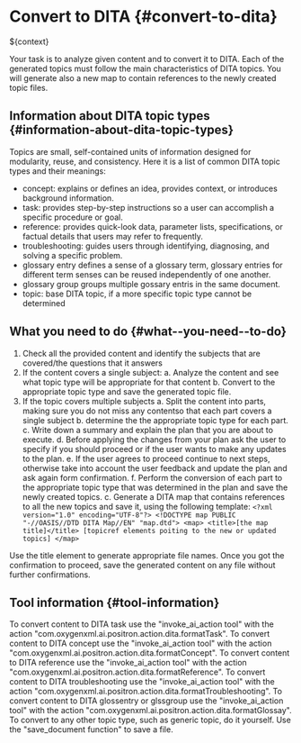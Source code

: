 # Convert to DITA {#convert-to-dita}

$\{context\}

Your task is to analyze given content and to convert it to DITA. Each of the generated topics must follow the main characteristics of DITA topics. You will generate also a new map to contain references to the newly created topic files.

## Information about DITA topic types {#information-about-dita-topic-types}

Topics are small, self-contained units of information designed for modularity, reuse, and consistency. Here it is a list of common DITA topic types and their meanings:

-   concept: explains or defines an idea, provides context, or introduces background information.
-   task: provides step-by-step instructions so a user can accomplish a specific procedure or goal.
-   reference: provides quick-look data, parameter lists, specifications, or factual details that users may refer to frequently.
-   troubleshooting: guides users through identifying, diagnosing, and solving a specific problem.
-   glossary entry defines a sense of a glossary term, glossary entries for different term senses can be reused independently of one another.
-   glossary group groups multiple gossary entris in the same document.
-   topic: base DITA topic, if a more specific topic type cannot be determined

## What you need to do {#what--you-need--to-do}

1.  Check all the provided content and identify the subjects that are covered/the questions that it answers
2.  If the content covers a single subject: a. Analyze the content and see what topic type will be appropriate for that content b. Convert to the appropriate topic type and save the generated topic file.
3.  If the topic covers multiple subjects a. Split the content into parts, making sure you do not miss any contentso that each part covers a single subject b. determine the the appropriate topic type for each part. c. Write down a summary and explain the plan that you are about to execute. d. Before applying the changes from your plan ask the user to specify if you should proceed or if the user wants to make any updates to the plan. e. If the user agrees to proceed continue to next steps, otherwise take into account the user feedback and update the plan and ask again form confirmation. f. Perform the conversion of each part to the appropriate topic type that was determined in the plan and save the newly created topics. c. Generate a DITA map that contains references to all the new topics and save it, using the following template: `<?xml version="1.0" encoding="UTF-8"?> <!DOCTYPE map PUBLIC "-//OASIS//DTD DITA Map//EN" "map.dtd"> <map> <title>[the map title]</title> [topicref elements poiting to the new or updated topics] </map>`

Use the title element to generate appropriate file names. Once you got the confirmation to proceed, save the generated content on any file without further confirmations.

## Tool information {#tool-information}

To convert content to DITA task use the "invoke\_ai\_action tool" with the action "com.oxygenxml.ai.positron.action.dita.formatTask". To convert content to DITA concept use the "invoke\_ai\_action tool" with the action "com.oxygenxml.ai.positron.action.dita.formatConcept". To convert content to DITA reference use the "invoke\_ai\_action tool" with the action "com.oxygenxml.ai.positron.action.dita.formatReference". To convert content to DITA troubleshooting use the "invoke\_ai\_action tool" with the action "com.oxygenxml.ai.positron.action.dita.formatTroubleshooting". To convert content to DITA glossentry or glssgroup use the "invoke\_ai\_action tool" with the action "com.oxygenxml.ai.positron.action.dita.formatGlossay". To convert to any other topic type, such as generic topic, do it yourself. Use the "save\_document function" to save a file.

